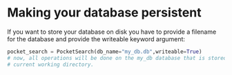 # Making your database persistent

If you want to store your database on disk you have to provide a filename 
for the database and provide the writeable keyword argument:

```Python
pocket_search = PocketSearch(db_name="my_db.db",writeable=True)
# now, all operations will be done on the my_db database that is stored in the 
# current working directory.
```

 